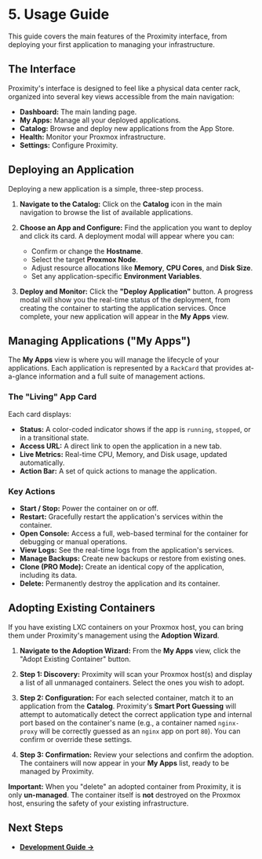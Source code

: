 # 5. Usage Guide

This guide covers the main features of the Proximity interface, from deploying your first application to managing your infrastructure.

## The Interface

Proximity's interface is designed to feel like a physical data center rack, organized into several key views accessible from the main navigation:

*   **Dashboard:** The main landing page.
*   **My Apps:** Manage all your deployed applications.
*   **Catalog:** Browse and deploy new applications from the App Store.
*   **Health:** Monitor your Proxmox infrastructure.
*   **Settings:** Configure Proximity.

## Deploying an Application

Deploying a new application is a simple, three-step process.

1.  **Navigate to the Catalog:**
    Click on the **Catalog** icon in the main navigation to browse the list of available applications.

2.  **Choose an App and Configure:**
    Find the application you want to deploy and click its card. A deployment modal will appear where you can:
    *   Confirm or change the **Hostname**.
    *   Select the target **Proxmox Node**.
    *   Adjust resource allocations like **Memory**, **CPU Cores**, and **Disk Size**.
    *   Set any application-specific **Environment Variables**.

3.  **Deploy and Monitor:**
    Click the **"Deploy Application"** button. A progress modal will show you the real-time status of the deployment, from creating the container to starting the application services. Once complete, your new application will appear in the **My Apps** view.

## Managing Applications ("My Apps")

The **My Apps** view is where you will manage the lifecycle of your applications. Each application is represented by a `RackCard` that provides at-a-glance information and a full suite of management actions.

### The "Living" App Card

Each card displays:

*   **Status:** A color-coded indicator shows if the app is `running`, `stopped`, or in a transitional state.
*   **Access URL:** A direct link to open the application in a new tab.
*   **Live Metrics:** Real-time CPU, Memory, and Disk usage, updated automatically.
*   **Action Bar:** A set of quick actions to manage the application.

### Key Actions

*   **Start / Stop:** Power the container on or off.
*   **Restart:** Gracefully restart the application's services within the container.
*   **Open Console:** Access a full, web-based terminal for the container for debugging or manual operations.
*   **View Logs:** See the real-time logs from the application's services.
*   **Manage Backups:** Create new backups or restore from existing ones.
*   **Clone (PRO Mode):** Create an identical copy of the application, including its data.
*   **Delete:** Permanently destroy the application and its container.

## Adopting Existing Containers

If you have existing LXC containers on your Proxmox host, you can bring them under Proximity's management using the **Adoption Wizard**.

1.  **Navigate to the Adoption Wizard:**
    From the **My Apps** view, click the "Adopt Existing Container" button.

2.  **Step 1: Discovery:**
    Proximity will scan your Proxmox host(s) and display a list of all unmanaged containers. Select the ones you wish to adopt.

3.  **Step 2: Configuration:**
    For each selected container, match it to an application from the **Catalog**. Proximity's **Smart Port Guessing** will attempt to automatically detect the correct application type and internal port based on the container's name (e.g., a container named `nginx-proxy` will be correctly guessed as an `nginx` app on port `80`). You can confirm or override these settings.

4.  **Step 3: Confirmation:**
    Review your selections and confirm the adoption. The containers will now appear in your **My Apps** list, ready to be managed by Proximity.

**Important:** When you "delete" an adopted container from Proximity, it is only **un-managed**. The container itself is **not** destroyed on the Proxmox host, ensuring the safety of your existing infrastructure.

## Next Steps

*   **[Development Guide &rarr;](6-development.md)**
